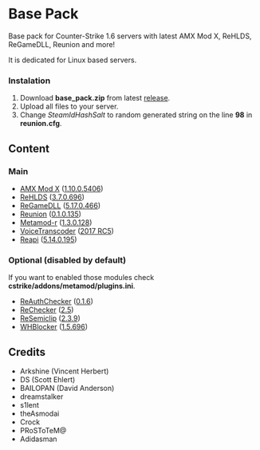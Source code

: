 # Base Pack

Base pack for Counter-Strike 1.6 servers with latest AMX Mod X, ReHLDS, ReGameDLL, Reunion and more!

It is dedicated for Linux based servers.

### Instalation
1. Download **base_pack.zip** from latest [release](https://github.com/TheDoctor0/BasePack/releases/latest/).
2. Upload all files to your server.
3. Change *SteamIdHashSalt* to random generated string on the line **98** in **reunion.cfg**.

## Content

### Main
- [AMX Mod X](https://www.amxmodx.org/downloads-new.php?branch=master&all=1) ([1.10.0.5406](https://www.amxmodx.org/amxxdrop/1.10/amxmodx-1.10.0-git5406-base-linux.tar.gz))
- [ReHLDS](https://github.com/dreamstalker/rehlds/) ([3.7.0.696](https://github.com/dreamstalker/rehlds/releases/download/3.7.0.696/rehlds-dist-3.7.0.696-dev.zip))
- [ReGameDLL](https://github.com/s1lentq/ReGameDLL_CS) ([5.17.0.466](https://github.com/s1lentq/ReGameDLL_CS/releases/download/5.17.0.466/regamedll-dist-5.17.0.466-dev.zip))
- [Reunion](http://www.dedicated-server.ru/vbb/showthread.php?t=26486) ([0.1.0.135](http://www.dedicated-server.ru/vbb/attachment.php?attachmentid=11078&d=1565479615))
- [Metamod-r](https://github.com/theAsmodai/metamod-r) ([1.3.0.128](https://github.com/theAsmodai/metamod-r/releases/download/1.3.128/metamod_1.3.0.128.zip))
- [VoiceTranscoder](https://cs.rin.ru/forum/viewtopic.php?f=10&t=63814) ([2017 RC5](https://github.com/WPMGPRoSToTeMa/VoiceTranscoder/releases/download/v2017rc5/VoiceTranscoder_2017RC5.zip))
- [Reapi](https://github.com/s1lentq/reapi) ([5.14.0.195](https://github.com/s1lentq/reapi/releases/download/5.14.0.195/reapi_5.14.0.195-dev.zip))

### Optional (disabled by default)

If you want to enabled those modules check **cstrike/addons/metamod/plugins.ini**.

- [ReAuthChecker](http://www.dedicated-server.ru/vbb/showthread.php?t=26787) ([0.1.6](http://www.dedicated-server.ru/vbb/attachment.php?attachmentid=10832&d=1488991141))
- [ReChecker](https://www.dedicated-server.ru/vbb/showthread.php?t=26550) ([2.5](https://www.dedicated-server.ru/vbb/attachment.php?attachmentid=10926&d=1508533269))
- [ReSemiclip](http://www.dedicated-server.ru/vbb/showthread.php?t=26898) ([2.3.9](http://www.dedicated-server.ru/vbb/attachment.php?attachmentid=10814&d=1486952325))
- [WHBlocker](http://aghl.ru/forum/viewtopic.php?f=19&t=1704) ([1.5.696](http://aghl.ru/forum/download/file.php?id=4272&sid=4c75c9b221b1bd9a1e35d1eb46544e6b))

## Credits

- Arkshine (Vincent Herbert)
- DS (Scott Ehlert)
- BAILOPAN (David Anderson)
- dreamstalker
- s1lent
- theAsmodai
- Crock
- PRoSToTeM@
- Adidasman
